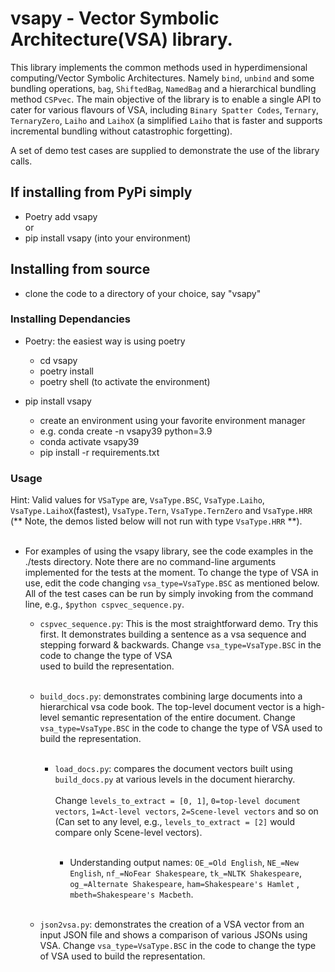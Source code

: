 # vsapy - Vector Symbolic Architecture(VSA) library.
This library implements the common methods used in hyperdimensional computing/Vector Symbolic Architectures. Namely
`bind`, `unbind` and some bundling operations, `bag`, `ShiftedBag`, `NamedBag` and a hierarchical bundling 
method `CSPvec`. The main objective of the library is to enable a single API to cater for various flavours of VSA, 
including `Binary Spatter Codes`, `Ternary`, `TernaryZero`, `Laiho` and `LaihoX` (a simplified `Laiho` that 
is faster and supports incremental bundling without catastrophic forgetting). 

A set of demo test cases are supplied to demonstrate the use of the library calls.


## If installing from PyPi simply
  - Poetry add vsapy
<br/>or<br/>
  - pip install vsapy (into your environment)

## Installing from source
  - clone the code to a directory of your choice, say "vsapy"

### Installing Dependancies  
- Poetry: the easiest way is using poetry
  - cd vsapy
  - poetry install
  - poetry shell  (to activate the environment)
  

- pip install vsapy
  - create an environment using your favorite environment manager
  - e.g. conda create -n vsapy39 python=3.9
  - conda activate vsapy39
  - pip install -r requirements.txt

### Usage
Hint: Valid values for `VSaType` are, `VsaType.BSC`, `VsaType.Laiho`, `VsaType.LaihoX`(fastest), `VsaType.Tern`, 
`VsaType.TernZero` and `VsaType.HRR`\
(** Note, the demos listed below will not run with type `VsaType.HRR` **). <br/><br/>


- For examples of using the vsapy library, see the code examples in the ./tests directory. Note there are no 
command-line arguments implemented for the tests at the moment. To change the type of VSA in use, edit the code changing
`vsa_type=VsaType.BSC` as mentioned below. All of the test cases can be run by simply invoking from the command line, 
e.g., `$python cspvec_sequence.py`.



  - `cspvec_sequence.py`: This is the most straightforward demo. Try this first. It demonstrates building a sentence as 
a vsa sequence and stepping forward & backwards. Change `vsa_type=VsaType.BSC` in the code to change the type of VSA  
used to build the representation. <br/><br/>
  
  - `build_docs.py`: demonstrates combining large documents into a hierarchical vsa code book. The top-level document 
vector is a high-level semantic representation of the entire document. Change `vsa_type=VsaType.BSC` in the code to 
change the type of VSA used to build the representation. <br/><br/>

    - `load_docs.py`: compares the document vectors built using `build_docs.py` at various levels in the 
document hierarchy. <br/><br/> Change `levels_to_extract = [0, 1]`, `0=top-level document vectors`, `1=Act-level vectors`, 
`2=Scene-level vectors` and so on (Can set to any level, e.g., `levels_to_extract = [2]` would compare only 
Scene-level vectors). <br/><br/>

      - Understanding output names: `OE_=Old English`, `NE_=New English`, `nf_=NoFear Shakespeare`, `tk_=NLTK Shakespeare`,
`og_=Alternate Shakespeare`, `ham=Shakespeare's Hamlet` , `mbeth=Shakespeare's Macbeth`. <br/><br/> 

  - `json2vsa.py`: demonstrates the creation of a VSA vector from an input JSON file and shows a comparison of various
JSONs using VSA. Change `vsa_type=VsaType.BSC` in the code to change the type of VSA used to build the representation.


